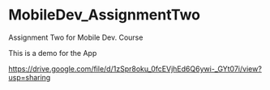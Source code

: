 # MobileDev_AssignmentTwo
Assignment Two for Mobile Dev. Course


This is a demo for the App


https://drive.google.com/file/d/1zSpr8oku_0fcEVjhEd6Q6ywi-_GYt07i/view?usp=sharing
